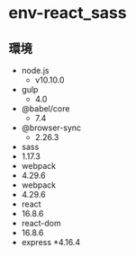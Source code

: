 # env-react_sass

## 環境
* node.js
  * v10.10.0
* gulp
  * 4.0
* @babel/core
  * 7.4
* @browser-sync
  * 2.26.3
* sass
 * 1.17.3
* webpack
 * 4.29.6
* webpack
 * 4.29.6
* react 
 * 16.8.6
* react-dom
 * 16.8.6
* express
 *4.16.4
